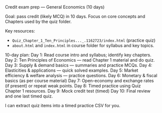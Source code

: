 Credit exam prep — General Economics (10 days)

Goal: pass credit (likely MCQ) in 10 days. Focus on core concepts and Chapters used by the quiz folder.

Key resources:
- `Quiz_Chapter_1_Ten_Principles..._.1162723/index.html` (practice quiz)
- `about.html` and `index.html` in course folder for syllabus and key topics.

10-day plan:
Day 1: Read course intro and syllabus; identify key chapters.
Day 2: Ten Principles of Economics — read Chapter 1 material and do quiz.
Day 3: Supply & demand basics — summaries and practice MCQs.
Day 4: Elasticities & applications — quick solved examples.
Day 5: Market efficiency & welfare analysis — practice questions.
Day 6: Monetary & fiscal basics (as per course material)
Day 7: Open-economy and exchange rates (if present) or repeat weak points.
Day 8: Timed practice using Quiz Chapter 1 resources.
Day 9: Mock credit test (timed)
Day 10: Final review and one last timed quiz.

I can extract quiz items into a timed practice CSV for you.

